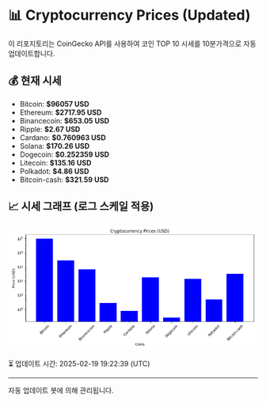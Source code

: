 
# 📊 Cryptocurrency Prices (Updated)

이 리포지토리는 CoinGecko API를 사용하여 코인 TOP 10 시세를 10분가격으로 자동 업데이트합니다.

## 💰 현재 시세
- Bitcoin: **$96057 USD**
- Ethereum: **$2717.95 USD**
- Binancecoin: **$653.05 USD**
- Ripple: **$2.67 USD**
- Cardano: **$0.760963 USD**
- Solana: **$170.26 USD**
- Dogecoin: **$0.252359 USD**
- Litecoin: **$135.16 USD**
- Polkadot: **$4.86 USD**
- Bitcoin-cash: **$321.59 USD**

## 📈 시세 그래프 (로그 스케일 적용)
![Crypto Prices](crypto_prices.png)

⏳ 업데이트 시간: 2025-02-19 19:22:39 (UTC)

---
자동 업데이트 봇에 의해 관리됩니다.
